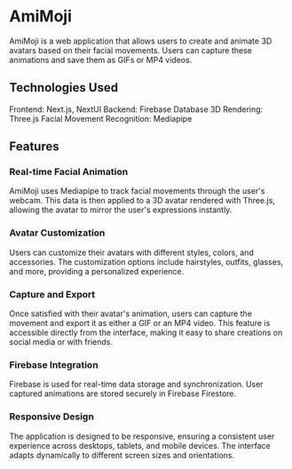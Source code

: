 # AmiMoji
AmiMoji is a web application that allows users to create and animate 3D avatars based on their facial movements. Users can capture these animations and save them as GIFs or MP4 videos.

## Technologies Used
Frontend: Next.js, NextUI
Backend: Firebase Database
3D Rendering: Three.js
Facial Movement Recognition: Mediapipe

## Features
### Real-time Facial Animation
AmiMoji uses Mediapipe to track facial movements through the user's webcam. This data is then applied to a 3D avatar rendered with Three.js, allowing the avatar to mirror the user's expressions instantly.

### Avatar Customization
Users can customize their avatars with different styles, colors, and accessories. The customization options include hairstyles, outfits, glasses, and more, providing a personalized experience.

### Capture and Export
Once satisfied with their avatar's animation, users can capture the movement and export it as either a GIF or an MP4 video. This feature is accessible directly from the interface, making it easy to share creations on social media or with friends.

### Firebase Integration
Firebase is used for real-time data storage and synchronization. User captured animations are stored securely in Firebase Firestore.

### Responsive Design
The application is designed to be responsive, ensuring a consistent user experience across desktops, tablets, and mobile devices. The interface adapts dynamically to different screen sizes and orientations.
